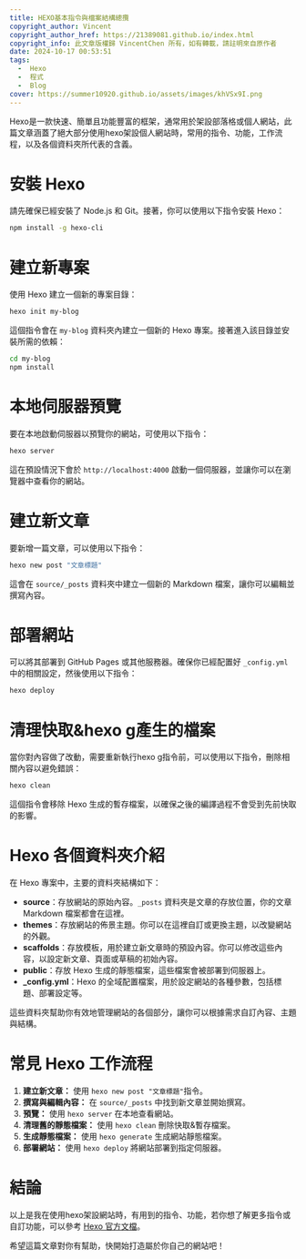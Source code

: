 ```yaml
---
title: HEXO基本指令與檔案結構總攬
copyright_author: Vincent
copyright_author_href: https://21389081.github.io/index.html
copyright_info: 此文章版權歸 VincentChen 所有，如有轉載，請註明來自原作者
date: 2024-10-17 00:53:51
tags:
  -  Hexo
  -  程式
  -  Blog
cover: https://summer10920.github.io/assets/images/khVSx9I.png
---
```


Hexo是一款快速、簡單且功能豐富的框架，通常用於架設部落格或個人網站，此篇文章涵蓋了絕大部分使用hexo架設個人網站時，常用的指令、功能，工作流程，以及各個資料夾所代表的含義。

# 安裝 Hexo

請先確保已經安裝了 Node.js 和 Git。接著，你可以使用以下指令安裝 Hexo：

```bash
npm install -g hexo-cli
```

# 建立新專案

使用 Hexo 建立一個新的專案目錄：

```bash
hexo init my-blog
```

這個指令會在 `my-blog` 資料夾內建立一個新的 Hexo 專案。接著進入該目錄並安裝所需的依賴：

```bash
cd my-blog
npm install
```

# 本地伺服器預覽

要在本地啟動伺服器以預覽你的網站，可使用以下指令：

```bash
hexo server
```

這在預設情況下會於 `http://localhost:4000` 啟動一個伺服器，並讓你可以在瀏覽器中查看你的網站。

# 建立新文章

要新增一篇文章，可以使用以下指令：

```bash
hexo new post "文章標題"
```

這會在 `source/_posts` 資料夾中建立一個新的 Markdown 檔案，讓你可以編輯並撰寫內容。

# 部署網站

可以將其部署到 GitHub Pages 或其他服務器。確保你已經配置好 `_config.yml` 中的相關設定，然後使用以下指令：

```bash
hexo deploy
```

# 清理快取&hexo g產生的檔案

當你對內容做了改動，需要重新執行hexo g指令前，可以使用以下指令，刪除相關內容以避免錯誤：

```bash
hexo clean
```

這個指令會移除 Hexo 生成的暫存檔案，以確保之後的編譯過程不會受到先前快取的影響。

# Hexo 各個資料夾介紹

在 Hexo 專案中，主要的資料夾結構如下：

- **source**：存放網站的原始內容。`_posts` 資料夾是文章的存放位置，你的文章 Markdown 檔案都會在這裡。
- **themes**：存放網站的佈景主題。你可以在這裡自訂或更換主題，以改變網站的外觀。
- **scaffolds**：存放模板，用於建立新文章時的預設內容。你可以修改這些內容，以設定新文章、頁面或草稿的初始內容。
- **public**：存放 Hexo 生成的靜態檔案，這些檔案會被部署到伺服器上。
- **_config.yml**：Hexo 的全域配置檔案，用於設定網站的各種參數，包括標題、部署設定等。

這些資料夾幫助你有效地管理網站的各個部分，讓你可以根據需求自訂內容、主題與結構。

# 常見 Hexo 工作流程

1. **建立新文章：** 使用 `hexo new post "文章標題"`指令。
2. **撰寫與編輯內容：** 在 `source/_posts` 中找到新文章並開始撰寫。
3. **預覽：** 使用 `hexo server` 在本地查看網站。
4. **清理舊的靜態檔案：** 使用 `hexo clean` 刪除快取&暫存檔案。
5. **生成靜態檔案：** 使用 `hexo generate` 生成網站靜態檔案。
6. **部署網站：** 使用 `hexo deploy` 將網站部署到指定伺服器。

# 結論

以上是我在使用hexo架設網站時，有用到的指令、功能，若你想了解更多指令或自訂功能，可以參考 [Hexo 官方文檔](https://hexo.io/docs/)。

希望這篇文章對你有幫助，快開始打造屬於你自己的網站吧！
